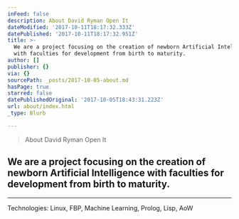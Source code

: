 ```yaml
---
inFeed: false
description: About David Ryman Open It
dateModified: '2017-10-11T18:17:32.333Z'
datePublished: '2017-10-11T18:17:32.951Z'
title: >-
  We are a project focusing on the creation of newborn Artificial Intelligence
  with faculties for development from birth to maturity.
author: []
publisher: {}
via: {}
sourcePath: _posts/2017-10-05-about.md
hasPage: true
starred: false
datePublishedOriginal: '2017-10-05T18:43:31.223Z'
url: about/index.html
_type: Blurb

---
```

> About David Ryman Open It

## We are a project focusing on the creation of newborn Artificial Intelligence with faculties for development from birth to maturity.

---

Technologies: Linux, FBP, Machine Learning, Prolog, Lisp, AoW